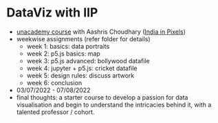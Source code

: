 # DataViz with IIP

- [unacademy course](https://unacademy.com/batch-group/learn-data-visualization/P6BWOXFX) with Aashris Choudhary ([India in Pixels](https://twitter.com/indiainpixels))
- weekwise assignments (refer folder for details) 
  - week 1: basics: data portraits
  - week 2: p5.js basics: map
  - week 3: p5.js advanced: bollywood datafile
  - week 4: jupyter + p5.js: cricket datafile
  - week 5: design rules: discuss artwork
  - week 6: conclusion
- 03/07/2022 - 07/08/2022
- final thoughts: a starter course to develop a passion for data visualisation and begin to understand the intricacies behind it, with a talented professor / cohort.